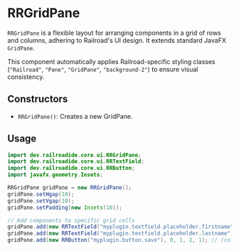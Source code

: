 # RRGridPane

`RRGridPane` is a flexible layout for arranging components in a grid of rows and columns, adhering to Railroad's UI design. It extends standard JavaFX `GridPane`.

This component automatically applies Railroad-specific styling classes (`"Railroad"`, `"Pane"`, `"GridPane"`, `"background-2"`) to ensure visual consistency.

## Constructors

- `RRGridPane()`: Creates a new GridPane.

## Usage

```java
import dev.railroadide.core.ui.RRGridPane;
import dev.railroadide.core.ui.RRTextField;
import dev.railroadide.core.ui.RRButton;
import javafx.geometry.Insets;

RRGridPane gridPane = new RRGridPane();
gridPane.setHgap(10);
gridPane.setVgap(10);
gridPane.setPadding(new Insets(10));

// Add components to specific grid cells
gridPane.add(new RRTextField("myplugin.textfield.placeholder.firstname"), 0, 0); // (column, row)
gridPane.add(new RRTextField("myplugin.textfield.placeholder.lastname"), 1, 0);
gridPane.add(new RRButton("myplugin.button.save"), 0, 1, 2, 1); // (column, row, columnspan, rowspan)
```
